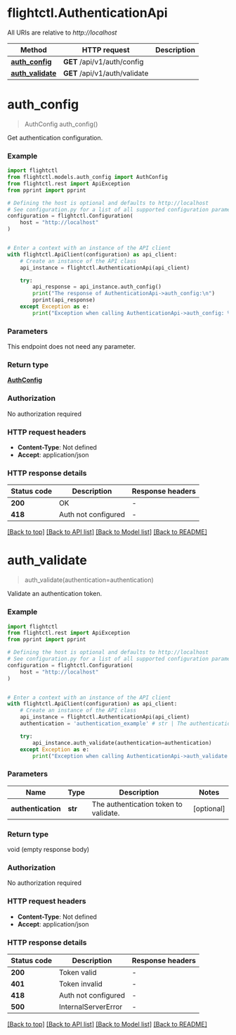 # flightctl.AuthenticationApi

All URIs are relative to *http://localhost*

Method | HTTP request | Description
------------- | ------------- | -------------
[**auth_config**](AuthenticationApi.md#auth_config) | **GET** /api/v1/auth/config | 
[**auth_validate**](AuthenticationApi.md#auth_validate) | **GET** /api/v1/auth/validate | 


# **auth_config**
> AuthConfig auth_config()



Get authentication configuration.

### Example


```python
import flightctl
from flightctl.models.auth_config import AuthConfig
from flightctl.rest import ApiException
from pprint import pprint

# Defining the host is optional and defaults to http://localhost
# See configuration.py for a list of all supported configuration parameters.
configuration = flightctl.Configuration(
    host = "http://localhost"
)


# Enter a context with an instance of the API client
with flightctl.ApiClient(configuration) as api_client:
    # Create an instance of the API class
    api_instance = flightctl.AuthenticationApi(api_client)

    try:
        api_response = api_instance.auth_config()
        print("The response of AuthenticationApi->auth_config:\n")
        pprint(api_response)
    except Exception as e:
        print("Exception when calling AuthenticationApi->auth_config: %s\n" % e)
```



### Parameters

This endpoint does not need any parameter.

### Return type

[**AuthConfig**](AuthConfig.md)

### Authorization

No authorization required

### HTTP request headers

 - **Content-Type**: Not defined
 - **Accept**: application/json

### HTTP response details

| Status code | Description | Response headers |
|-------------|-------------|------------------|
**200** | OK |  -  |
**418** | Auth not configured |  -  |

[[Back to top]](#) [[Back to API list]](../README.md#documentation-for-api-endpoints) [[Back to Model list]](../README.md#documentation-for-models) [[Back to README]](../README.md)

# **auth_validate**
> auth_validate(authentication=authentication)



Validate an authentication token.

### Example


```python
import flightctl
from flightctl.rest import ApiException
from pprint import pprint

# Defining the host is optional and defaults to http://localhost
# See configuration.py for a list of all supported configuration parameters.
configuration = flightctl.Configuration(
    host = "http://localhost"
)


# Enter a context with an instance of the API client
with flightctl.ApiClient(configuration) as api_client:
    # Create an instance of the API class
    api_instance = flightctl.AuthenticationApi(api_client)
    authentication = 'authentication_example' # str | The authentication token to validate. (optional)

    try:
        api_instance.auth_validate(authentication=authentication)
    except Exception as e:
        print("Exception when calling AuthenticationApi->auth_validate: %s\n" % e)
```



### Parameters


Name | Type | Description  | Notes
------------- | ------------- | ------------- | -------------
 **authentication** | **str**| The authentication token to validate. | [optional] 

### Return type

void (empty response body)

### Authorization

No authorization required

### HTTP request headers

 - **Content-Type**: Not defined
 - **Accept**: application/json

### HTTP response details

| Status code | Description | Response headers |
|-------------|-------------|------------------|
**200** | Token valid |  -  |
**401** | Token invalid |  -  |
**418** | Auth not configured |  -  |
**500** | InternalServerError |  -  |

[[Back to top]](#) [[Back to API list]](../README.md#documentation-for-api-endpoints) [[Back to Model list]](../README.md#documentation-for-models) [[Back to README]](../README.md)


